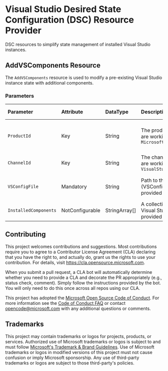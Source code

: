 # Visual Studio Desired State Configuration (DSC) Resource Provider

DSC resources to simplify state management of installed Visual Studio instances.

## AddVSComponents Resource

The `AddVSComponents` resource is used to modify a pre-existing Visual Studio instance state with additional components.

### Parameters

**Parameter**|**Attribute**|**DataType**|**Description**|**Allowed Values**
:-----|:-----|:-----|:-----|:-----
`ProductId`|Key|String|The product identifier of the instance you are working with. EG: `Microsoft.VisualStudio.Product.Community`|See [workload and component ids](https://learn.microsoft.com/en-us/visualstudio/install/workload-and-component-ids)
`ChannelId`|Key|String|The channel identifier of the instance you are working with. EG: `VisualStudio.17.Release`|See [channel identifiers](https://learn.microsoft.com/en-us/visualstudio/install/command-line-parameter-examples#using---channelId)
`VSConfigFile`|Mandatory|String|Path to the Installation Configuration (VSConfig) file you wish to update the provided instance with.|Valid file path to a .vsconfig file
`InstalledComponents`|NotConfigurable|StringArray[]|A collection of components installed in the Visual Studio instance identified by the provided Product ID and Channel ID.|N/A


## Contributing

This project welcomes contributions and suggestions.  Most contributions require you to agree to a
Contributor License Agreement (CLA) declaring that you have the right to, and actually do, grant us
the rights to use your contribution. For details, visit https://cla.opensource.microsoft.com.

When you submit a pull request, a CLA bot will automatically determine whether you need to provide
a CLA and decorate the PR appropriately (e.g., status check, comment). Simply follow the instructions
provided by the bot. You will only need to do this once across all repos using our CLA.

This project has adopted the [Microsoft Open Source Code of Conduct](https://opensource.microsoft.com/codeofconduct/).
For more information see the [Code of Conduct FAQ](https://opensource.microsoft.com/codeofconduct/faq/) or
contact [opencode@microsoft.com](mailto:opencode@microsoft.com) with any additional questions or comments.

## Trademarks

This project may contain trademarks or logos for projects, products, or services. Authorized use of Microsoft
trademarks or logos is subject to and must follow
[Microsoft's Trademark & Brand Guidelines](https://www.microsoft.com/en-us/legal/intellectualproperty/trademarks/usage/general).
Use of Microsoft trademarks or logos in modified versions of this project must not cause confusion or imply Microsoft sponsorship.
Any use of third-party trademarks or logos are subject to those third-party's policies.
